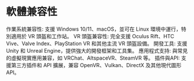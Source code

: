 # 軟體兼容性
作業系統兼容性: 支援 Windows 10/11、macOS，並可在 Linux 環境中運行，特別適用於 VR 頭盔和工作站。
VR 頭盔兼容性: 完全支援 Oculus Rift、HTC Vive、Valve Index、PlayStation VR 和其他主流 VR 頭盔設備。
開發工具: 支援 Unity 和 Unreal Engine，提供強大的開發框架和工具集。
應用程式支持: 與常見的虛擬現實應用兼容，如 VRChat、AltspaceVR、SteamVR 等。
插件與API: 支援第三方插件和 API 擴展，兼容 OpenVR、Vulkan、DirectX 及其他現代圖形 API。